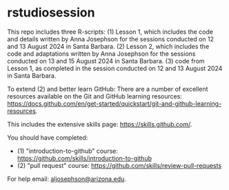 # rstudiosession

This repo includes three R-scripts:
(1) Lesson 1, which includes the code and details written by Anna Josephson for the sessions conducted on 12 and 13 August 2024 in Santa Barbara.
(2) Lesson 2, which includes the code and adaptations written by Anna Josephson for the sessions conducted on 13 and 15 August 2024 in Santa Barbara. 
(3) code from Lesson 1, as completed in the session conducted on 12 and 13 August 2024 in Santa Barbara.

To extend (2) and better learn GitHub: There are a number of excellent resources available on the Git and GitHub learning resources: https://docs.github.com/en/get-started/quickstart/git-and-github-learning-resources.

This includes the extensive skills page: https://skills.github.com/.

You should have completed: 
- (1) "introduction-to-github" course: https://github.com/skills/introduction-to-github
- (2) "pull request" course: https://github.com/skills/review-pull-requests

For help email: aljosephson@arizona.edu. 
